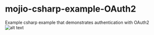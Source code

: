 # mojio-csharp-example-OAuth2
Example csharp example that demonstrates authentication with OAuth2
![alt text](https://raw.githubusercontent.com/mojio/mojio-csharp-example-OAuth2/master/Mojio%20Client%20SDK%20Example/OAuthExample/Image/Application%20Image.PNG)
